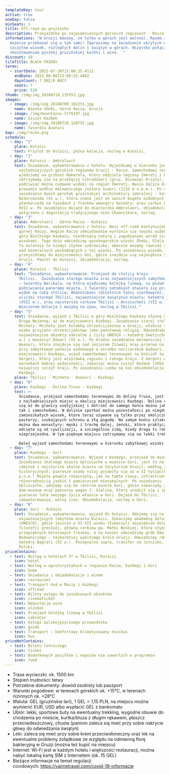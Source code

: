 ```yaml
---
templateKey: tour
active: true
oneDay: false
minSeats: 1
title: Off-road po gruzińsku
description: Przejażdżka po najpięknieszych górskich regionach - Racza i Chewi
informations: "W Gruzji mówimy, że tylko w górach jest wolność. Razem z nami
  możecie przekonać się w tym sami! Zapraszamy na zwiedzanie ukrytych wśród
  szczytów wiosek, rozległych dolin i świątyń w górach. Wszystko połączone z
  skosztowaniem pysznej gruzińskiej kuchni i wina.  "
discount: 10
tileTitle: BLACK FRIDAY
terms:
  - startDate: 2022-07-30T12:08:25.411Z
    endDate: 2022-08-06T12:08:25.446Z
    daysCount: 7 DNI/8 NOCY
    seats: 7
    price: 510
thumb: /img/img_20180718_135553.jpg
images:
  - image: /img/img_20180709_182231.jpg
    name: Wioska Ghebi, Górna Racza, Gruzja
  - image: /img/mountains-3776197.jpg
    name: Szczyt Kazbek
  - image: /img/img_20180720_120755.jpg
    name: Twierdza Ananuri
map: /img/racha.png
schedule:
  - day: "1"
    place: Kutaisi
    text: Przylot do Kutaisi, późna kolacja, nocleg w Kutaisi.
  - day: "2"
    place: Kutaisi - Ambrolauri
    text: Śniadanie, wykwaterowanie z hotelu. Wyjeżdżamy w kierunku jednego z
      najładniejszych górskich regionów Gruzji - Racza. Samochodami terenowymi
      wjedziemy na grzbiet Nakerala, który oddziela regiony Imereti i Racza i
      zatrzymamy się na przełęczy Cchradżwari (gruz. Dziewięć Krzyży), z której
      podziwiać można cudowne widoki na region Imereti. Nasza dalsza droga
      prowadzi wzdłuż malowniczego jeziora Szaori (1132 m n.p.m.). Po drodze
      zwiedzanie dwóch perełek gruzińskiej architektury sakralnej - katedry
      Nikorcminda (XI w.), która znana jest ze swoich bogato ozdobnych
      płaskorzeźb na fasadach i fresków wewnątrz katedry; oraz cerkwi Barakoni z
      XVII w. Po zwiedzaniu dojazd do miasteczka Ambrolauri, obiadokolacja
      połączona z degustacją tradycyjnego wina Chwanczkara, nocleg.
  - day: "3"
    place: Ambrolauri - Górna Racza - Kutaisi
    text: Śniadanie, wykwaterowanie z hotelu. Nasz off-road kontynuujemy w kierunku
      górnej Raczy. Region Racza zdecydowanie wyróżnia się swoimi widokami na
      góry Wielkiego Kaukazu, nietkniętą naturą i zagubionymi wśród szczytów
      wioskami. Tego dnia odwiedzimy wysokogórskie wioski Ghebi, Glola i Utsera.
      Ta ostatnia to kiedyś słynne uzdrowisko, obecnie możemy również skosztować
      wód mineralnych pochodzących z tej wioski. Po zwiedzaniu wiosek,
      przejeżdżamy do miejscowości Oni, gdzie znajduje się największa synagoga
      Gruzji. Powrót do Kutaisi, obiadokolacja, nocleg.
  - day: "4"
    place: Kutaisi - Tbilisi
    text: "Śniadanie, wykwaterowanie. Przejazd do stolicy kraju -
      Tbilisi.  Zwiedzanie starego miasta oraz najważniejszych zabytków stolicy
      – twierdzy Narikala, na którą wjedziemy kolejką linową, co pozwoli nam na
      podziwianie panoramy miasta, z twierdzy natomiast otwiera się przepiękny
      widok na całą stolicę; Abanotubani (dzielnica łaźni siarkowych), kręte
      uliczki starego Tbilisi, najważniejsze świątynie miasta: katedra Sioni
      (XVII w.), oraz najstarsza cerkiew Tbilisi – Anczischati (VII w.).
      Wieczorem kolacja z muzyką na żywo, nocleg w Tbilisi."
  - day: "5"
    text: Śniadanie, wyjazd z Tbilisi w góry Wielkiego Kaukazu słynną Gruzińską
      Drogą Wojenną, aż do miejscowości Kazbegi. Zwiedzanie starej stolicy
      Mcchety. Mccheta jest kolebką chrześcijaństwa w Gruzji, właśnie tu w IV
      wieku przyjęto chrześcijaństwo jako państwową religię. Odwiedzimy
      najważniejsze obiekty sakralne z listy UNESCO – katedrę Sweticchoweli (XI
      w.) i monastyr Dżwari (VI w.). Po drodze zwiedzanie malowniczej twierdzy
      Ananuri, która znajduje się nad jeziorem Żinwali oraz przerwa na zdjęcia
      przy zabytkowym punkcie widokowym w ośrodku narciarskim Gudauri. Dojazd do
      miejscowości Kazbegi, wjazd samochodami terenowymi na kościół św. Trójcy
      Gergeti, który jest wizytówką regionu i całego kraju. Z Gergeti w
      warunkach dobrej widoczności, zobaczyć można szczyt Kazbek (5054 m), drugi
      najwyższy szczyt kraju. Po zwiedzaniu czeka na nas obiadokolacja, nocleg w
      Kazbegi.
    place: Tbilisi - Mccheta - Ananuri - Kazbegi
  - day: "6"
    place: Kazbegi - Dolina Truso - Kazbegi
    text: >-
      Śniadanie, przejazd samochodami terenowymi do doliny Truso, jest to jedno
      z najładniejszych miejsc w okolicy miejscowości Kazbegi. Dolina ciągnie
      się aż do granicy osetyjskiej i dotrzeć do samego końca można jak pieszo,
      tak i samochodami. W dolinie spotkać można pozostałości po niegdyś
      zamieszkałych wiosek, które teraz używane są tylko przez okolicznych
      pasterzy, szukających schronu w złą pogodę. Na samym końcu szlaku zobaczyć
      można dwa monastyry: męski i trochę dalej, żeński, które praktycznie
      odcięte są od cywilizacji, a szczególnie zimą, kiedy droga tu robi się
      nieprzejezdna. W tym pięknym miejscu zatrzymamy się na lekki trekking.  

      Dalej wyjazd samochodami terenowymi w kierunku zabytkowej wioski Dżuta (łączna trasa ok 20 km), po drodze towarzyszyć nam będą przepiękne widoki. .Po spacerze w pięknych okolicznościach przyrody, powrót do Kazbegi, obiadokolacja, nocleg.
  - day: "7"
    place: Kazbegi - Gori
    text: Śniadanie, wykwaterowanie. Wyjazd z Kazbegi, przejazd do miasta Gori.
      Zwiedzanie skalnego miasta Upliscyche w mieście Gori, jest to najstarszy
      zabytek i najstarsze skalne miasto na terytorium Gruzji, według źródeł
      historycznych, pierwsze osady tutaj pojawiły się aż w II tysiącleciu
      p.n.e.! Miasto powala rozwiniętą, jak na tamte czasy, infrastrukturą oraz
      różnorodnością jaskiń i pomieszczeń mieszkalnych. Po zwiedzaniu
      Upliscyche, udajemy się do centrum miasta Gori, gdzie zobaczymy z zewnątrz
      dom-muzeum oraz pancerny wagon J. Stalina, który urodził się i spędził
      pierwsze lata swojego życia właśnie w Gori. Dojazd do Tbilisi,
      zakwaterowanie, wolny czas. Obiadokolacja, nocleg w Gori.
  - day: "8"
    place: Gori - Kutaisi
    text: Śniadanie, wykwaterowanie, wyjazd do Kutaisi. Udajemy się na zwiedzanie
      najważniejszych zabytków miasta Kutaisi. Zobaczymy akademię Gelati
      (UNESCO), gdzie jeszcze w XI-XII wieku tłumaczyli największe dzieła
      filozofii greckiej, główną cerkiew pw. Matki Boskiej, która słynna jest z
      przepięknych kolorowych fresków, a na koniec odwiedzimy grób Dawida
      Budowniczego – najbardziej wybitnego króla Gruzji. Odwiedzimy również
      katedrę Bagrati (XI w.). Pożegnalna supra, transfer na lotnisko, wylot do
      Polski.
priceContains:
  - text: Nocleg w hotelach 3* w Tbilisi, Kutaisi
    icon: hotel
  - text: Nocleg w agroturystykach w regionie Racza, Kazbegi i Gori
    icon: home
  - text: Śniadania i obiadokolacje z winem
    icon: restaurant
  - text: Transport 4x4 w Raczy i Kazbegi
    icon: offroad
  - text: Bilety wstępu do zwiedzanych obiektów
    icon: cinemaTicket
  - text: Degustację wina
    icon: alcohol
  - text: Przejazd kolejką linową w Tbilisi
    icon: cableCar
  - text: Usługi polskojęzycznego przewodnika
    icon: guide
  - text: Transport – komfortowy klimatyzowany minibus
    icon: bus
priceNotContains:
  - text: Biletu lotniczego
    icon: ticket
  - text: Dodatkowych posiłków i napojów nie zawartych w programie
    icon: food
---
```

* Trasa wycieczki: ok. 1500 km
* Stopień trudności: łatwy
* Potrzebne dokumenty: dowód osobisty lub paszport
* Warunki pogodowe: w terenach górskich ok. +15°C, w terenach nizinnych ok. +28°C
* Waluta: GEL (gruzińskie lari), 1 GEL = 1,15 PLN, na miejscu można wymienić EUR, USD albo wypłacić GEL z bankomatu
* Ubiór: lekki, sportowe buty na ewentualny trekking, wygodne obuwie do chodzenia po mieście, kurtka/bluza z długim rękawem, płaszcz przeciwdeszczowy, chusta (paniom zaleca się mieć przy sobie nakrycie głowy do odwiedzania świątyń)
* Leki: zaleca się mieć przy sobie krem przeciwsłoneczny oraz lek na ewentualne problemy żołądkowe ze względu na odmienną florę bakteryjną w Gruzji (można też kupić na miejscu)
* Internet: Wi-Fi jest w każdym hotelu i większości restauracji, można nabyć lokalną kartę SIM z Internetem (ok. 15 GEL)
* Bieżące informacje na temat regulacji covidowych: <https://vaimetravel.com/covid-19-informacje>